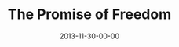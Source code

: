 ---
layout: message
category: message
series: "The Gift of Freedom"
title: "The Promise of Freedom"
date: 2013-11-30-00-00
message_id: 833
---